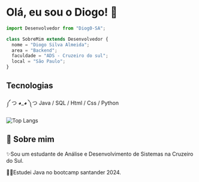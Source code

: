 # Olá, eu sou o Diogo! 👋

```js
import Desenvolvedor from "Diog0-SA";

class SobreMim extends Desenvolvedor {
  nome = "Diogo Silva Almeida";
  area = "Backend";
  faculdade = "ADS - Cruzeiro do sul";
  local = "São Paulo";
}

```
## Tecnologias
༼ つ ◕_◕ ༽つ Java / SQL / Html / Css / Python

![Top Langs](https://github-readme-stats-git-masterrstaa-rickstaa.vercel.app/api/top-langs/?username=Diog0-SA&layout=compact&bg_color=33312B&border_color=33312B&title_color=FFB&text_color=FFB)

## 🚀 Sobre mim
✨Sou um estudante de Análise e Desenvolvimento de Sistemas na Cruzeiro do Sul. 

👩‍💻Estudei Java no bootcamp santander 2024.
